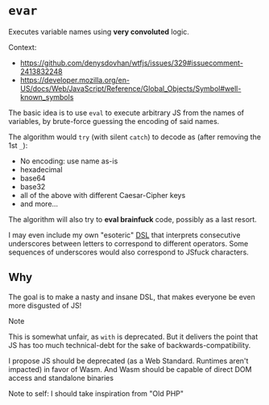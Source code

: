 # `evar`
Executes variable names using **very convoluted** logic.

Context:
- https://github.com/denysdovhan/wtfjs/issues/329#issuecomment-2413832248
- https://developer.mozilla.org/en-US/docs/Web/JavaScript/Reference/Global_Objects/Symbol#well-known_symbols

The basic idea is to use `eval` to execute arbitrary JS from the names of variables, by brute-force guessing the encoding of said names.

The algorithm would `try` (with silent `catch`) to decode as (after removing the 1st `_`):
- No encoding: use name as-is
- hexadecimal
- base64
- base32
- all of the above with different Caesar-Cipher keys
- and more...

The algorithm will also try to **eval brainfuck** code, possibly as a last resort.

I may even include my own "esoteric" [DSL](https://en.wikipedia.org/wiki/Domain-specific_language) that interprets consecutive underscores between letters to correspond to different operators. Some sequences of underscores would also correspond to JSfuck characters.

## Why

The goal is to make a nasty and insane DSL, that makes everyone be even more disgusted of JS!

> [!note]
> This is somewhat unfair, as `with` is deprecated.
> But it delivers the point that JS has too much technical-debt for the sake of backwards-compatibility.
> 
> I propose JS should be deprecated (as a Web Standard. Runtimes aren't impacted) in favor of Wasm.
> And Wasm should be capable of direct DOM access and standalone binaries

Note to self: I should take inspiration from "Old PHP"
